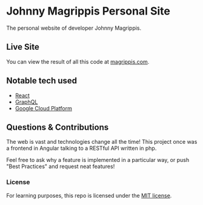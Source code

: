 # Johnny Magrippis Personal Site

The personal website of developer Johnny Magrippis.

## Live Site

You can view the result of all this code at
[magrippis.com](https://magrippis.com).

## Notable tech used

* [React]
* [GraphQL]
* [Google Cloud Platform]

## Questions & Contributions

The web is vast and technologies change all the time! This project once was a
frontend in Angular talking to a RESTful API written in php.

Feel free to ask why a feature is implemented in a particular way, or push "Best
Practices" and request neat features!

### License

For learning purposes, this repo is licensed under the [MIT license][].

[react]: https://facebook.github.io/react/ "It's kind of a big deal"
[graphql]: https://github.com/facebook/graphql 'With the help of Apollo'
[google cloud platform]: https://cloud.google.com 'Build, innovate, scale and get locked-in'
[mit license]: http://opensource.org/licenses/MIT "Everyone's favourite license"
